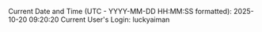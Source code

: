 Current Date and Time (UTC - YYYY-MM-DD HH:MM:SS formatted): 2025-10-20 09:20:20
Current User's Login: luckyaiman
